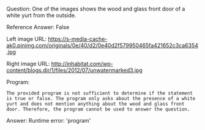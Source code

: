 Question: One of the images shows the wood and glass front door of a white yurt from the outside.

Reference Answer: False

Left image URL: https://s-media-cache-ak0.pinimg.com/originals/0e/40/d2/0e40d2f579950465fa421652c3ca6354.jpg

Right image URL: http://inhabitat.com/wp-content/blogs.dir/1/files/2012/07/unwatermarked3.jpg

Program:

```
The provided program is not sufficient to determine if the statement is true or false. The program only asks about the presence of a white yurt and does not mention anything about the wood and glass front door. Therefore, the program cannot be used to answer the question.
```
Answer: Runtime error: 'program'

